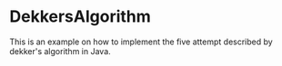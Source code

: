 # DekkersAlgorithm
This is an example on how to implement the five attempt described by dekker's algorithm in Java.


